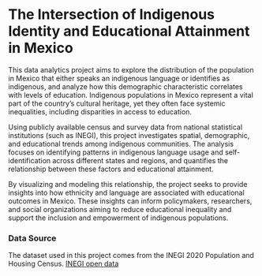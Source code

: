 # The Intersection of Indigenous Identity and Educational Attainment in Mexico

This data analytics project aims to explore the distribution of the population in Mexico that either speaks an indigenous language or identifies 
as indigenous, and analyze how this demographic characteristic correlates with levels of education. Indigenous populations in Mexico represent a 
vital part of the country’s cultural heritage, yet they often face systemic inequalities, including disparities in access to education.

Using publicly available census and survey data from national statistical institutions (such as INEGI), this project investigates spatial, 
demographic, and educational trends among indigenous communities. The analysis focuses on identifying patterns in indigenous language usage 
and self-identification across different states and regions, and quantifies the relationship between these factors and educational attainment.

By visualizing and modeling this relationship, the project seeks to provide insights into how ethnicity and language are associated with educational 
outcomes in Mexico. These insights can inform policymakers, researchers, and social organizations aiming to reduce educational inequality and support 
the inclusion and empowerment of indigenous populations.

### Data Source
The dataset used in this project comes from the INEGI 2020 Population and Housing Census.
[INEGI open data](https://www.inegi.org.mx/datosabiertos/)

